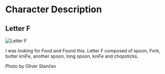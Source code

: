 # Character Description
## Letter F

![Letter F](https://user-images.githubusercontent.com/79570724/137763336-b7532d2d-65f4-4976-af00-a2c10537d7c2.jpg)


I was looking for Food and Found this. Letter F composed of spoon, Fork, butter kniFe, another spoon, long spoon, kniFe and chopsticks.

Photo by Oliver Stančev
